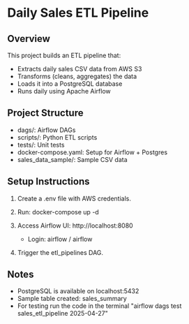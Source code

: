 # Daily Sales ETL Pipeline

## Overview
This project builds an ETL pipeline that:
- Extracts daily sales CSV data from AWS S3
- Transforms (cleans, aggregates) the data
- Loads it into a PostgreSQL database
- Runs daily using Apache Airflow

## Project Structure
- dags/: Airflow DAGs
- scripts/: Python ETL scripts
- tests/: Unit tests
- docker-compose.yaml: Setup for Airflow + Postgres
- sales_data_sample/: Sample CSV data

## Setup Instructions
1. Create a .env file with AWS credentials.
2. Run:
   docker-compose up -d
    
3. Access Airflow UI: http://localhost:8080
    - Login: airflow / airflow
4. Trigger the etl_pipelines DAG.

## Notes
- PostgreSQL is available on localhost:5432
- Sample table created: sales_summary
- For testing run the code in the terminal "airflow dags test sales_etl_pipeline 2025-04-27"
